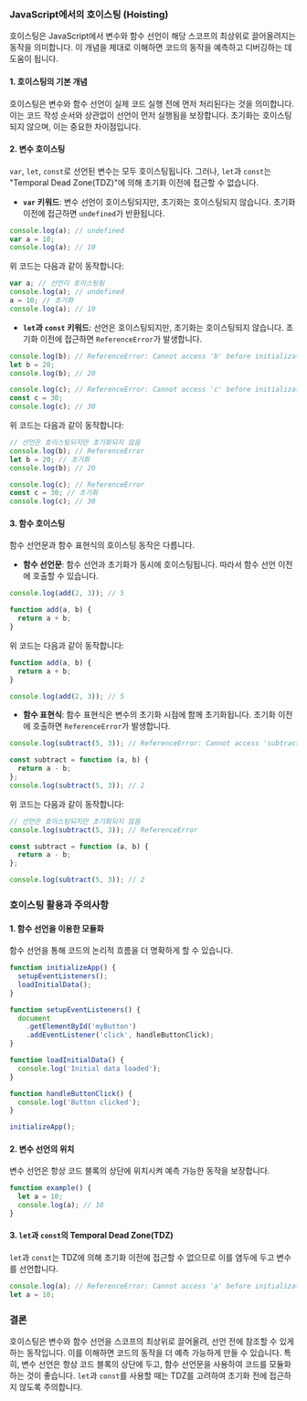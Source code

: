 ### JavaScript에서의 호이스팅 (Hoisting)

호이스팅은 JavaScript에서 변수와 함수 선언이 해당 스코프의 최상위로 끌어올려지는 동작을 의미합니다. 이 개념을 제대로 이해하면 코드의 동작을 예측하고 디버깅하는 데 도움이 됩니다.

#### 1. 호이스팅의 기본 개념

호이스팅은 변수와 함수 선언이 실제 코드 실행 전에 먼저 처리된다는 것을 의미합니다. 이는 코드 작성 순서와 상관없이 선언이 먼저 실행됨을 보장합니다. 초기화는 호이스팅되지 않으며, 이는 중요한 차이점입니다.

#### 2. 변수 호이스팅

`var`, `let`, `const`로 선언된 변수는 모두 호이스팅됩니다. 그러나, `let`과 `const`는 "Temporal Dead Zone(TDZ)"에 의해 초기화 이전에 접근할 수 없습니다.

- **`var` 키워드**: 변수 선언이 호이스팅되지만, 초기화는 호이스팅되지 않습니다. 초기화 이전에 접근하면 `undefined`가 반환됩니다.

```javascript
console.log(a); // undefined
var a = 10;
console.log(a); // 10
```

위 코드는 다음과 같이 동작합니다:

```javascript
var a; // 선언이 호이스팅됨
console.log(a); // undefined
a = 10; // 초기화
console.log(a); // 10
```

- **`let`과 `const` 키워드**: 선언은 호이스팅되지만, 초기화는 호이스팅되지 않습니다. 초기화 이전에 접근하면 `ReferenceError`가 발생합니다.

```javascript
console.log(b); // ReferenceError: Cannot access 'b' before initialization
let b = 20;
console.log(b); // 20

console.log(c); // ReferenceError: Cannot access 'c' before initialization
const c = 30;
console.log(c); // 30
```

위 코드는 다음과 같이 동작합니다:

```javascript
// 선언은 호이스팅되지만 초기화되지 않음
console.log(b); // ReferenceError
let b = 20; // 초기화
console.log(b); // 20

console.log(c); // ReferenceError
const c = 30; // 초기화
console.log(c); // 30
```

#### 3. 함수 호이스팅

함수 선언문과 함수 표현식의 호이스팅 동작은 다릅니다.

- **함수 선언문**: 함수 선언과 초기화가 동시에 호이스팅됩니다. 따라서 함수 선언 이전에 호출할 수 있습니다.

```javascript
console.log(add(2, 3)); // 5

function add(a, b) {
  return a + b;
}
```

위 코드는 다음과 같이 동작합니다:

```javascript
function add(a, b) {
  return a + b;
}

console.log(add(2, 3)); // 5
```

- **함수 표현식**: 함수 표현식은 변수의 초기화 시점에 함께 초기화됩니다. 초기화 이전에 호출하면 `ReferenceError`가 발생합니다.

```javascript
console.log(subtract(5, 3)); // ReferenceError: Cannot access 'subtract' before initialization

const subtract = function (a, b) {
  return a - b;
};
console.log(subtract(5, 3)); // 2
```

위 코드는 다음과 같이 동작합니다:

```javascript
// 선언은 호이스팅되지만 초기화되지 않음
console.log(subtract(5, 3)); // ReferenceError

const subtract = function (a, b) {
  return a - b;
};

console.log(subtract(5, 3)); // 2
```

### 호이스팅 활용과 주의사항

#### 1. 함수 선언을 이용한 모듈화

함수 선언을 통해 코드의 논리적 흐름을 더 명확하게 할 수 있습니다.

```javascript
function initializeApp() {
  setupEventListeners();
  loadInitialData();
}

function setupEventListeners() {
  document
    .getElementById('myButton')
    .addEventListener('click', handleButtonClick);
}

function loadInitialData() {
  console.log('Initial data loaded');
}

function handleButtonClick() {
  console.log('Button clicked');
}

initializeApp();
```

#### 2. 변수 선언의 위치

변수 선언은 항상 코드 블록의 상단에 위치시켜 예측 가능한 동작을 보장합니다.

```javascript
function example() {
  let a = 10;
  console.log(a); // 10
}
```

#### 3. `let`과 `const`의 Temporal Dead Zone(TDZ)

`let`과 `const`는 TDZ에 의해 초기화 이전에 접근할 수 없으므로 이를 염두에 두고 변수를 선언합니다.

```javascript
console.log(a); // ReferenceError: Cannot access 'a' before initialization
let a = 10;
```

### 결론

호이스팅은 변수와 함수 선언을 스코프의 최상위로 끌어올려, 선언 전에 참조할 수 있게 하는 동작입니다. 이를 이해하면 코드의 동작을 더 예측 가능하게 만들 수 있습니다. 특히, 변수 선언은 항상 코드 블록의 상단에 두고, 함수 선언문을 사용하여 코드를 모듈화하는 것이 좋습니다. `let`과 `const`를 사용할 때는 TDZ를 고려하여 초기화 전에 접근하지 않도록 주의합니다.
